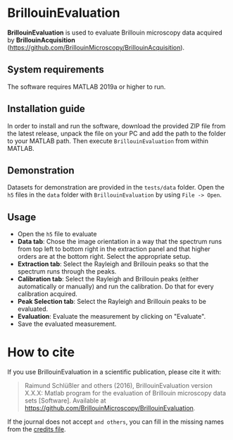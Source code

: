 # BrillouinEvaluation

**BrillouinEvaluation** is used to evaluate Brillouin microscopy data acquired by **BrillouinAcquisition** (https://github.com/BrillouinMicroscopy/BrillouinAcquisition).


## System requirements

The software requires MATLAB 2019a or higher to run.


## Installation guide

In order to install and run the software, download the provided ZIP file from the latest release, unpack the file on your PC and add the path to the folder to your MATLAB path. Then execute `BrillouinEvaluation` from within MATLAB.


## Demonstration

Datasets for demonstration are provided in the `tests/data` folder. Open the `h5` files in the `data` folder with `BrillouinEvaluation` by using `File -> Open`.


## Usage

- Open the `h5` file to evaluate
- **Data tab**: Chose the image orientation in a way that the spectrum runs from top left to bottom right in the extraction panel and that higher orders are at the bottom right. Select the appropriate setup.
- **Extraction tab**: Select the Rayleigh and Brillouin peaks so that the spectrum runs through the peaks.
- **Calibration tab**: Select the Rayleigh and Brillouin peaks (either automatically or manually) and run the calibration. Do that for every calibration acquired.
- **Peak Selection tab**: Select the Rayleigh and Brillouin peaks to be evaluated.
- **Evaluation**: Evaluate the measurement by clicking on "Evaluate".
- Save the evaluated measurement.

# How to cite

If you use BrillouinEvaluation in a scientific publication, please cite it with:

> Raimund Schlüßler and others (2016), BrillouinEvaluation version X.X.X: Matlab program for the evaluation of Brillouin microscopy data sets [Software]. Available at https://github.com/BrillouinMicroscopy/BrillouinEvaluation.

If the journal does not accept ``and others``, you can fill in the missing
names from the [credits file](https://github.com/BrillouinMicroscopy/BrillouinEvaluation/blob/master/CREDITS).